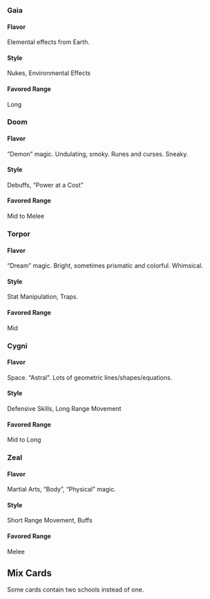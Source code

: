 
### Gaia
#### Flavor 
Elemental effects from Earth. 
#### Style 
Nukes, Environmental Effects 
#### Favored Range 
Long

### Doom
#### Flavor 
”Demon” magic. Undulating, smoky. Runes and curses. Sneaky. 
#### Style 
Debuffs, “Power at a Cost” 
#### Favored Range 
Mid to Melee

### Torpor
#### Flavor 
“Dream” magic. Bright, sometimes prismatic and colorful. Whimsical. 
#### Style 
Stat Manipulation, Traps. 
#### Favored Range 
Mid  

### Cygni
#### Flavor 
Space. “Astral”. Lots of geometric lines/shapes/equations. 
#### Style 
Defensive Skills, Long Range Movement 
#### Favored Range 
Mid to Long

### Zeal
#### Flavor 
Martial Arts, “Body”, “Physical” magic. 
#### Style 
Short Range Movement, Buffs 
#### Favored Range 
Melee

## Mix Cards

Some cards contain two schools instead of one.